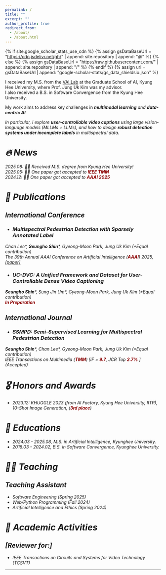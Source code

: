 ```yaml
---
permalink: /
title: ""
excerpt: ""
author_profile: true
redirect_from: 
  - /about/
  - /about.html
---
```


{% if site.google_scholar_stats_use_cdn %}
{% assign gsDataBaseUrl = "https://cdn.jsdelivr.net/gh/" | append: site.repository | append: "@" %}
{% else %}
{% assign gsDataBaseUrl = "https://raw.githubusercontent.com/" | append: site.repository | append: "/" %}
{% endif %}
{% assign url = gsDataBaseUrl | append: "google-scholar-stats/gs_data_shieldsio.json" %}

<span class='anchor' id='about-me'></span>

I  received my M.S. from the [VAI Lab](https://visualai.khu.ac.kr/home) at the Graduate School of AI, Kyung Hee University, where Prof. Jung Uk Kim was my advisor. <br>
I also received a B.S. in Software Convergence from the Kyung Hee University.

My work aims to address key challenges in <i>**multimodal learning**<i> and <i>**data-centric AI**<i>. 

In particular, I explore <i>**user-controllable video captions**<i> using large vision-language models (MLLMs + LLMs), and how to design <i>**robust detection systems under incomplete labels**<i> in multispectral data.


# 🔥 News
2025.08: 🎉🎉 Received M.S. degree from Kyung Hee University!</span> <br>
2025.05:  🎉🎉 One paper got accepted to <span style="color:darkred">**IEEE TMM**</span> <br>
2024.12:  🎉🎉 One paper got accepted to <span style="color:darkred">**AAAI 2025**</span>

# 📝 Publications 

## International Conference

* ### Multispectral Pedestrian Detection with Sparsely Annotated Label <br>
Chan Lee\*, **Seungho Shin**\*, Gyeong-Moon Park, Jung Uk Kim (*Equal contribution) <br>
The 39th Annual AAAI Conference on Artificial Intelligence (<span style="color:darkred">**AAAI**</span>) 2025, [[paper]](https://ojs.aaai.org/index.php/AAAI/article/view/32472)


* ### UC-DVC: A Unified Framework and Dataset for User-Controllable Dense Video Captioning <br>
**Seungho Shin**\*, Sung Jin Um\*, Gyeong-Moon Park, Jung Uk Kim (*Equal contribution) <br>
<span style="color:darkred">**In Preparation**</span>


## International Journal

* ### SSMPD: Semi-Supervised Learning for Multispectral Pedestrian Detection <br>
**Seungho Shin**\*, Chan Lee\*,  Gyeong-Moon Park, Jung Uk Kim (*Equal contribution) <br>
IEEE Transactions on Multimedia (<span style="color:darkred">**TMM**</span>) \[<i>IF</i> = <span style="color:darkred"><b>9.7</b></span>, <i>JCR Top</i> <span style="color:darkred"><b>2.7%</b></span>
\] (Accepted)

# 🎖 Honors and Awards
- *2023.12*: KHUGGLE 2023 (from AI Factory, Kyung Hee University, IITP), 10-Shot Image Generation, (<span style="color:darkred">**3rd place**</span>)

# 📖 Educations
- *2024.03 - 2025.08*, M.S. in Artificial Intelligence, Kyunghee University.
- *2018.03 - 2024.02*, B.S. in Software Convergence, Kyunghee University.

# 🧑‍🏫 Teaching

## Teaching Assistant
- Software Engineering (Spring 2025)
- Web/Python Programming (Fall 2024)
- Artificial Intelligence and Ethics (Spring 2024)

# 🧾 Academic Activities

## [Reviewer for:]
- IEEE Transactions on Circuits and Systems for Video Technology (TCSVT)

---


